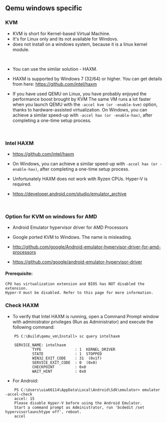 ## Qemu windows specific


### KVM

- KVM is short for Kernel-based Virtual Machine. 
- It's for Linux only and its not available for Windovs.
- does not install on a windows system, because it is a linux kernel module.
<br>

- You can use the similar solution - HAXM. 
- HAXM is supported by Windows 7 (32/64) or higher. You can get details from here: https://github.com/intel/haxm



- If you have used QEMU on Linux, you have probably enjoyed the performance boost brought by KVM
The same VM runs a lot faster when you launch QEMU with the ```-accel kvm (or -enable-kvm)``` option, thanks to hardware-assisted virtualization. 
On Windows, you can achieve a similar speed-up with ```-accel hax (or -enable-hax)```, after completing a one-time setup process.

<br/>

### Intel HAXM

- https://github.com/intel/haxm

- On Windows, you can achieve a similar speed-up with ```-accel hax (or -enable-hax)```, after completing a one-time setup process.

- Unfortunately HAXM does not work with Ryzen CPUs. Hyper-V is required.

- https://developer.android.com/studio/emulator_archive

<br/>


### Option for KVM on windows for AMD

- Android Emulator hypervisor driver for AMD Processors

- Google ported KVM to Windows. The name is misleading. 
- http://github.com/google/Android-emulator-hypervisor-driver-for-amd-processors
- https://github.com/google/android-emulator-hypervisor-driver


#### Prerequisite:

    CPU has virtualization extension and BIOS has NOT disabled the extension.
    Hyper-V must be disabled. Refer to this page for more information.



### Check HAXM


- To verify that Intel HAXM is running, open a Command Prompt window with administrator privileges (Run as Administrator) 
  and execute the following command:

```
    PS C:\Build\qemu_vm\Install> sc query intelhaxm

    SERVICE_NAME: intelhaxm
            TYPE               : 1  KERNEL_DRIVER
            STATE              : 1  STOPPED
            WIN32_EXIT_CODE    : 31  (0x1f)
            SERVICE_EXIT_CODE  : 0  (0x0)
            CHECKPOINT         : 0x0
            WAIT_HINT          : 0x0
```

- For Android:

```
    PS C:\Users\uia66114\AppData\Local\Android\Sdk\emulator> emulator -accel-check
    accel: 15
    Please disable Hyper-V before using the Android Emulator.  
    Start a command prompt as Administrator, run 'bcdedit /set hypervisorlaunchtype off', reboot.
    accel
```